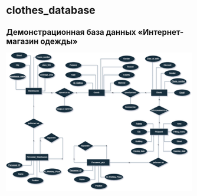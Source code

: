 # clothes_database
## Демонстрационная база данных «Интернет-магазин одежды»

![Image alt](https://github.com/vganinn/databases/raw/main/clothes_database/RELATION.png)
